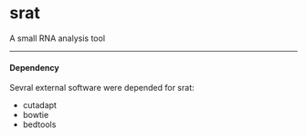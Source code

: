 # srat
A small RNA analysis tool

***
#### Dependency 
Sevral external software were depended for srat:
+ cutadapt
+ bowtie
+ bedtools
